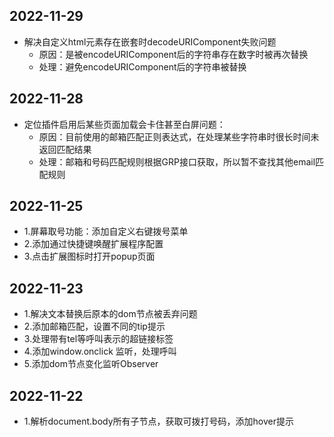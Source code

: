 ## 2022-11-29

- 解决自定义html元素存在嵌套时decodeURIComponent失败问题
  - 原因：是被encodeURIComponent后的字符串存在数字时被再次替换
  - 处理：避免encodeURIComponent后的字符串被替换

## 2022-11-28

- 定位插件启用后某些页面加载会卡住甚至白屏问题：
  - 原因：目前使用的邮箱匹配正则表达式，在处理某些字符串时很长时间未返回匹配结果
  - 处理：邮箱和号码匹配规则根据GRP接口获取，所以暂不查找其他email匹配规则

## 2022-11-25

- 1.屏幕取号功能：添加自定义右键拨号菜单
- 2.添加通过快捷键唤醒扩展程序配置
- 3.点击扩展图标时打开popup页面

## 2022-11-23

- 1.解决文本替换后原本的dom节点被丢弃问题
- 2.添加邮箱匹配，设置不同的tip提示
- 3.处理带有tel等呼叫表示的超链接标签
- 4.添加window.onclick 监听，处理呼叫
- 5.添加dom节点变化监听Observer

## 2022-11-22

- 1.解析document.body所有子节点，获取可拨打号码，添加hover提示
